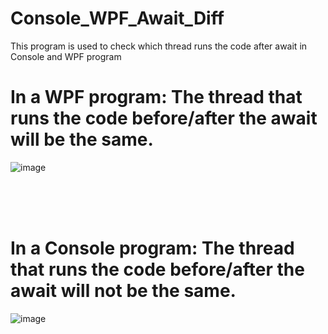 # Console_WPF_Await_Diff
This program is used to check which thread runs the code after await in Console and WPF program
# In a WPF program: The thread that runs the code before/after the await will be the same.
![image](https://github.com/user-attachments/assets/be1b8ec7-c0b3-48ec-8d15-00bd006807ce)

<br /> 
<br /> 
<br /> 





# In a Console program: The thread that runs the code before/after the await will not be the same.
![image](https://github.com/user-attachments/assets/759fedfa-603d-43db-aeac-ccb1e8fc3303)





